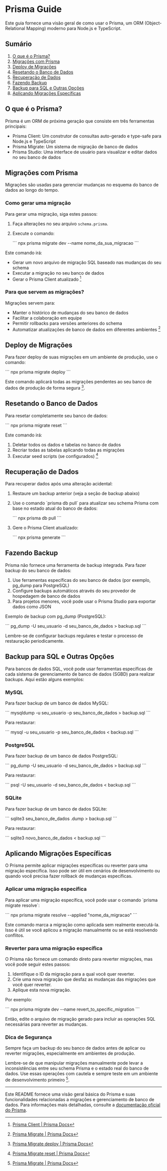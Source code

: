 # Prisma Guide

Este guia fornece uma visão geral de como usar o Prisma, um ORM (Object-Relational Mapping) moderno para Node.js e TypeScript.

## Sumário

1. [O que é o Prisma?](#o-que-é-o-prisma)
2. [Migrações com Prisma](#migrações-com-prisma)
3. [Deploy de Migrações](#deploy-de-migrações)
4. [Resetando o Banco de Dados](#resetando-o-banco-de-dados)
5. [Recuperação de Dados](#recuperação-de-dados)
6. [Fazendo Backup](#fazendo-backup)
7. [Backup para SQL e Outras Opções](#backup-para-sql-e-outras-opções)
8. [Aplicando Migrações Específicas](#aplicando-migrações-específicas)

## O que é o Prisma?

Prisma é um ORM de próxima geração que consiste em três ferramentas principais:

- Prisma Client: Um construtor de consultas auto-gerado e type-safe para Node.js e TypeScript
- Prisma Migrate: Um sistema de migração de banco de dados
- Prisma Studio: Uma interface de usuário para visualizar e editar dados no seu banco de dados

## Migrações com Prisma

Migrações são usadas para gerenciar mudanças no esquema do banco de dados ao longo do tempo.

### Como gerar uma migração

Para gerar uma migração, siga estes passos:

1. Faça alterações no seu arquivo `schema.prisma`.
2. Execute o comando:

   \`\`\`
   npx prisma migrate dev --name nome_da_sua_migracao
   \`\`\`

Este comando irá:

- Gerar um novo arquivo de migração SQL baseado nas mudanças do seu schema
- Executar a migração no seu banco de dados
- Gerar o Prisma Client atualizado [^1]

### Para que servem as migrações?

Migrações servem para:

- Manter o histórico de mudanças do seu banco de dados
- Facilitar a colaboração em equipe
- Permitir rollbacks para versões anteriores do schema
- Automatizar atualizações de banco de dados em diferentes ambientes [^2]

## Deploy de Migrações

Para fazer deploy de suas migrações em um ambiente de produção, use o comando:

\`\`\`
npx prisma migrate deploy
\`\`\`

Este comando aplicará todas as migrações pendentes ao seu banco de dados de produção de forma segura [^3].

## Resetando o Banco de Dados

Para resetar completamente seu banco de dados:

\`\`\`
npx prisma migrate reset
\`\`\`

Este comando irá:

1. Deletar todos os dados e tabelas no banco de dados
2. Recriar todas as tabelas aplicando todas as migrações
3. Executar seed scripts (se configurados) [^4]

## Recuperação de Dados

Para recuperar dados após uma alteração acidental:

1. Restaure um backup anterior (veja a seção de backup abaixo)
2. Use o comando \`prisma db pull\` para atualizar seu schema Prisma com base no estado atual do banco de dados:

   \`\`\`
   npx prisma db pull
   \`\`\`

3. Gere o Prisma Client atualizado:

   \`\`\`
   npx prisma generate
   \`\`\`

## Fazendo Backup

Prisma não fornece uma ferramenta de backup integrada. Para fazer backup do seu banco de dados:

1. Use ferramentas específicas do seu banco de dados (por exemplo, pg_dump para PostgreSQL)
2. Configure backups automáticos através do seu provedor de hospedagem de banco de dados
3. Para projetos menores, você pode usar o Prisma Studio para exportar dados como JSON

Exemplo de backup com pg_dump (PostgreSQL):

\`\`\`
pg_dump -U seu_usuario -d seu_banco_de_dados > backup.sql
\`\`\`

Lembre-se de configurar backups regulares e testar o processo de restauração periodicamente.

## Backup para SQL e Outras Opções

Para bancos de dados SQL, você pode usar ferramentas específicas de cada sistema de gerenciamento de banco de dados (SGBD) para realizar backups. Aqui estão alguns exemplos:

### MySQL

Para fazer backup de um banco de dados MySQL:

\`\`\`
mysqldump -u seu_usuario -p seu_banco_de_dados > backup.sql
\`\`\`

Para restaurar:

\`\`\`
mysql -u seu_usuario -p seu_banco_de_dados < backup.sql
\`\`\`

### PostgreSQL

Para fazer backup de um banco de dados PostgreSQL:

\`\`\`
pg_dump -U seu_usuario -d seu_banco_de_dados > backup.sql
\`\`\`

Para restaurar:

\`\`\`
psql -U seu_usuario -d seu_banco_de_dados < backup.sql
\`\`\`

### SQLite

Para fazer backup de um banco de dados SQLite:

\`\`\`
sqlite3 seu_banco_de_dados .dump > backup.sql
\`\`\`

Para restaurar:

\`\`\`
sqlite3 novo_banco_de_dados < backup.sql
\`\`\`

## Aplicando Migrações Específicas

O Prisma permite aplicar migrações específicas ou reverter para uma migração específica. Isso pode ser útil em cenários de desenvolvimento ou quando você precisa fazer rollback de mudanças específicas.

### Aplicar uma migração específica

Para aplicar uma migração específica, você pode usar o comando \`prisma migrate resolve\`:

\`\`\`
npx prisma migrate resolve --applied "nome_da_migracao"
\`\`\`

Este comando marca a migração como aplicada sem realmente executá-la. Isso é útil se você aplicou a migração manualmente ou se está resolvendo conflitos.

### Reverter para uma migração específica

O Prisma não fornece um comando direto para reverter migrações, mas você pode seguir estes passos:

1. Identifique o ID da migração para a qual você quer reverter.
2. Crie uma nova migração que desfaz as mudanças das migrações que você quer reverter.
3. Aplique esta nova migração.

Por exemplo:

\`\`\`
npx prisma migrate dev --name revert_to_specific_migration
\`\`\`

Então, edite o arquivo de migração gerado para incluir as operações SQL necessárias para reverter as mudanças.

### Dica de Segurança

Sempre faça um backup do seu banco de dados antes de aplicar ou reverter migrações, especialmente em ambientes de produção.

Lembre-se de que manipular migrações manualmente pode levar a inconsistências entre seu schema Prisma e o estado real do banco de dados. Use essas operações com cautela e sempre teste em um ambiente de desenvolvimento primeiro [^5].

---

Este README fornece uma visão geral básica do Prisma e suas funcionalidades relacionadas a migrações e gerenciamento de banco de dados. Para informações mais detalhadas, consulte a [documentação oficial do Prisma](https://www.prisma.io/docs/).

[^1]: [Prisma Client | Prisma Docs](https://www.prisma.io/docs/reference/api-reference/prisma-client-reference)
[^2]: [Prisma Migrate | Prisma Docs](https://www.prisma.io/docs/concepts/components/prisma-migrate)
[^3]: [Prisma Migrate deploy | Prisma Docs](https://www.prisma.io/docs/reference/cli-reference/migrate-deploy)
[^4]: [Prisma Migrate reset | Prisma Docs](https://www.prisma.io/docs/reference/cli-reference/migrate-reset)
[^5]: [Prisma Migrate | Prisma Docs](https://www.prisma.io/docs/concepts/components/prisma-migrate)
